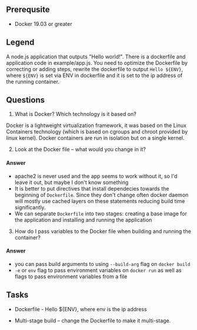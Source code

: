 ## Prerequsite

* Docker 19.03 or greater

## Legend

A node.js application that outputs "Hello world!". 
There is a dockerfile and application code in example/app.js.
You need to optimize the Dockerfile by correcting or adding steps, rewrite the dockerfile to output `Hello ${ENV}`, where `${ENV}` is set via ENV in dockerfile and it is set to the ip address of the running container.

## Questions

1. What is Docker? Which technology is it based on?

Docker is a lightweight virtualization framework, it was based on the Linux Containers technology (which is based on cgroups and chroot provided by linux kernel). Docker containers are run in isolation but on a single kernel.

2. Look at the Docker file – what would you change in it?

#### Answer
* apache2 is never used and the app seems to work without it, so I'd leave it out, but maybe I don't know something
* It is better to put directives that install dependecies towards the beginning of `Dockerfile`. Since they don't change often docker daemon will mostly use cached layers on these statements reducing build time significantly.
* We can separate `Dockerfile` into two stages: creating a base image for the application and installing and running the application

3. How do I pass variables to the Docker file when building and running the container?

#### Answer
* you can pass build arguments to using `--build-arg` flag on `docker build`
* `-e` or `env` flag to pass environment variables on `docker run` as well as flags to pass environment variables from a file

## Tasks

* Dockerfile - Hello ${ENV}, where env is the ip address

* Multi-stage build – change the Dockerfile to make it multi-stage.


